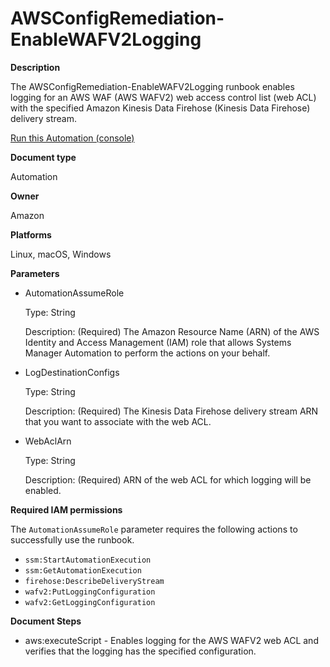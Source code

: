 # AWSConfigRemediation\-EnableWAFV2Logging<a name="automation-aws-enable-wafv2-logging"></a>

**Description**

The AWSConfigRemediation\-EnableWAFV2Logging runbook enables logging for an AWS WAF \(AWS WAFV2\) web access control list \(web ACL\) with the specified Amazon Kinesis Data Firehose \(Kinesis Data Firehose\) delivery stream\.

[Run this Automation \(console\)](https://console.aws.amazon.com/systems-manager/automation/execute/AWSConfigRemediation-EnableRDSInstanceBackup)

**Document type**

Automation

**Owner**

Amazon

**Platforms**

Linux, macOS, Windows

**Parameters**
+ AutomationAssumeRole

  Type: String

  Description: \(Required\) The Amazon Resource Name \(ARN\) of the AWS Identity and Access Management \(IAM\) role that allows Systems Manager Automation to perform the actions on your behalf\.
+ LogDestinationConfigs

  Type: String

  Description: \(Required\) The Kinesis Data Firehose delivery stream ARN that you want to associate with the web ACL\.
+ WebAclArn

  Type: String

  Description: \(Required\) ARN of the web ACL for which logging will be enabled\.

**Required IAM permissions**

The `AutomationAssumeRole` parameter requires the following actions to successfully use the runbook\.
+ `ssm:StartAutomationExecution`
+ `ssm:GetAutomationExecution`
+ `firehose:DescribeDeliveryStream`
+ `wafv2:PutLoggingConfiguration`
+ `wafv2:GetLoggingConfiguration`

**Document Steps**
+ aws:executeScript \- Enables logging for the AWS WAFV2 web ACL and verifies that the logging has the specified configuration\.
